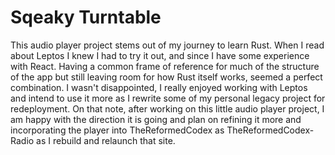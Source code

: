 # Sqeaky Turntable

This audio player project stems out of my journey to learn Rust. When I read about Leptos I knew I had to try it out, and since I have some experience with React. Having a common frame of reference for much of the structure of the app but still leaving room for how Rust itself works, seemed a perfect combination.  I wasn't disappointed, I really enjoyed working with Leptos and intend to use it more as I rewrite some of my personal legacy project for redeployment.  On that note, after working on this little audio player project, I am happy with the direction it is going and plan on refining it more and incorporating the player into TheReformedCodex as TheReformedCodex-Radio as I rebuild and relaunch that site.
